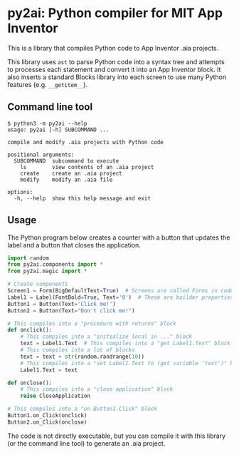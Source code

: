 # py2ai: Python compiler for MIT App Inventor
This is a library that compiles Python code to App Inventor .aia projects.

This library uses `ast` to parse Python code into a syntax tree and attempts to processes each statement and convert it into an App Inventor block. It also inserts a standard Blocks library into each screen to use many Python features (e.g. `__getitem__`).

## Command line tool
```
$ python3 -m py2ai --help
usage: py2ai [-h] SUBCOMMAND ...

compile and modify .aia projects with Python code

positional arguments:
  SUBCOMMAND  subcommand to execute
    ls        view contents of an .aia project
    create    create an .aia project
    modify    modify an .aia file

options:
  -h, --help  show this help message and exit
```

## Usage
The Python program below creates a counter with a button that updates the label and a button that closes the application.

```python
import random
from py2ai.components import *
from py2ai.magic import *

# Create components
Screen1 = Form(BigDefaultText=True)  # Screens are called Forms in code
Label1 = Label(FontBold=True, Text='0')  # These are builder properties
Button1 = Button(Text='Click me!')
Button2 = Button(Text="Don't click me!")

# This compiles into a "procedure with returns" block
def onclick():
    # This compiles into a "initialize local in ..." block
    text = Label1.Text  # This compiles into a "get Label1.Text" block
    # This compiles into a lot of blocks
    text = text + str(random.randrange(10))
    # This compiles into a "set Label1.Text to (get variable 'text')" block
    Label1.Text = text

def onclose():
    # This compiles into a "close application" block
    raise CloseApplication

# This compiles into a "on Button1.Click" block
Button1.on_Click(onclick)
Button2.on_Click(onclose)
```

The code is not directly executable, but you can compile it with this library (or the command line tool) to generate an .aia project.
